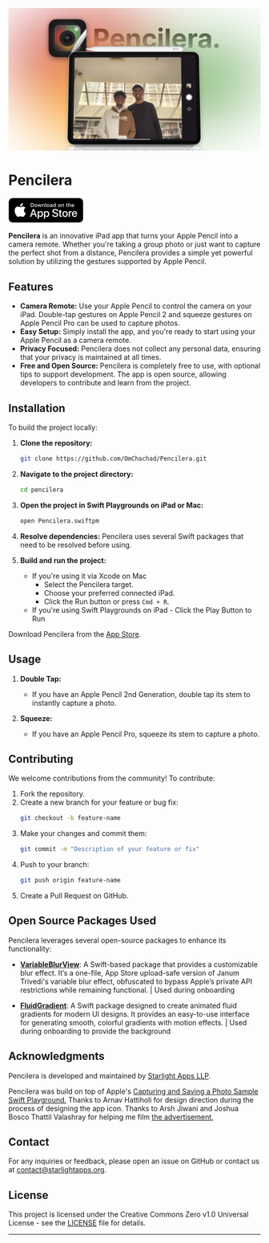 
![Pencilera](./images/OG.png)

# Pencilera


<a href=https://apps.apple.com/app/pencilera/id6550425272 target="_blank">
  <img src="./images/Download%20on%20the%20App%20Store%20Badge.png" alt="Download on the App Store" height="50">
</a>

**Pencilera** is an innovative iPad app that turns your Apple Pencil into a camera remote. Whether you're taking a group photo or just want to capture the perfect shot from a distance, Pencilera provides a simple yet powerful solution by utilizing the gestures supported by Apple Pencil.


## Features

- **Camera Remote:** Use your Apple Pencil to control the camera on your iPad. Double-tap gestures on Apple Pencil 2 and squeeze gestures on Apple Pencil Pro can be used to capture photos.
- **Easy Setup:** Simply install the app, and you're ready to start using your Apple Pencil as a camera remote.
- **Privacy Focused:** Pencilera does not collect any personal data, ensuring that your privacy is maintained at all times.
- **Free and Open Source:** Pencilera is completely free to use, with optional tips to support development. The app is open source, allowing developers to contribute and learn from the project.


## Installation

To build the project locally:

1. **Clone the repository:**
    ```bash
    git clone https://github.com/OmChachad/Pencilera.git
    ```
2. **Navigate to the project directory:**
    ```bash
    cd pencilera
    ```
3. **Open the project in Swift Playgrounds on iPad or Mac:**
    ```bash
    open Pencilera.swiftpm
    ```
4. **Resolve dependencies:**
    Pencilera uses several Swift packages that need to be resolved before using.

5. **Build and run the project:**
    - If you're using it via Xcode on Mac
        - Select the Pencilera target.
        - Choose your preferred connected iPad.
        - Click the Run button or press `Cmd + R`.
    - If you're using Swift Playgrounds on iPad
	      - Click the Play Button to Run

Download Pencilera from the [App Store](https://apps.apple.com/app/pencilera/id6550425272).

## Usage

1. **Double Tap:**
    - If you have an Apple Pencil 2nd Generation, double tap its stem to instantly capture a photo.

2. **Squeeze:**
    - If you have an Apple Pencil Pro, squeeze its stem to capture a photo.


## Contributing

We welcome contributions from the community! To contribute:

1. Fork the repository.
2. Create a new branch for your feature or bug fix:
    ```bash
    git checkout -b feature-name
    ```
3. Make your changes and commit them:
    ```bash
    git commit -m "Description of your feature or fix"
    ```
4. Push to your branch:
    ```bash
    git push origin feature-name
    ```
5. Create a Pull Request on GitHub.

## Open Source Packages Used

Pencilera leverages several open-source packages to enhance its functionality:

- **[VariableBlurView](https://github.com/aheze/VariableBlurView)**: A Swift-based package that provides a customizable blur effect. It’s a one-file, App Store upload-safe version of Janum Trivedi's variable blur effect, obfuscated to bypass Apple’s private API restrictions while remaining functional. | Used during onboarding

- **[FluidGradient](https://github.com/Cindori/FluidGradient)**: A Swift package designed to create animated fluid gradients for modern UI designs. It provides an easy-to-use interface for generating smooth, colorful gradients with motion effects. | Used during onboarding to provide the background


## Acknowledgments

Pencilera is developed and maintained by [Starlight Apps LLP](https://starlightapps.org).

Pencilera was build on top of Apple's [Capturing and Saving a Photo Sample Swift Playground.](https://developer.apple.com/tutorials/sample-apps/capturingphotos-captureandsave)
Thanks to Arnav Hattiholi for design direction during the process of designing the app icon.
Thanks to Arsh Jiwani and Joshua Bosco Thattil Valashray for helping me film [the advertisement](https://youtu.be/KeqcXczX-es), 

## Contact

For any inquiries or feedback, please open an issue on GitHub or contact us at contact@starlightapps.org.

## License

This project is licensed under the Creative Commons Zero v1.0 Universal License - see the [LICENSE](LICENSE) file for details.

---

